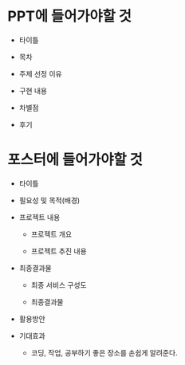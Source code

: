 # PPT에 들어가야할 것

- 타이틀

- 목차

- 주제 선정 이유
  
- 구현 내용

- 차별점

- 후기

# 포스터에 들어가야할 것

- 타이틀
  
- 필요성 및 목적(배경)
  
- 프로젝트 내용
  - 프로젝트 개요
    
  - 프로젝트 추진 내용
    
- 최종결과물
  - 최종 서비스 구성도
 
  - 최종결과물
  
- 활용방안
  
- 기대효과
  - 코딩, 작업, 공부하기 좋은 장소를 손쉽게 알려준다.
